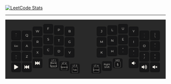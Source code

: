 [![LeetCode Stats](https://leetcard.jacoblin.cool/leandwo?theme=dark&font=Noto%20Sans&ext=heatmap)](https://leetcode.com/u/leandwo/)

<!-- [![roadmap.sh](https://roadmap.sh/card/wide/673faf855434bf319a1b7cc3?variant=dark)](https://roadmap.sh) -->

---

<!-- The layout for my [40% keyboard.](https://github.com/foostan/corneliuskbd) -->

[![Cornelius Layout](cornelius_v10.png)](https://github.com/foostan/corneliuskbd)
